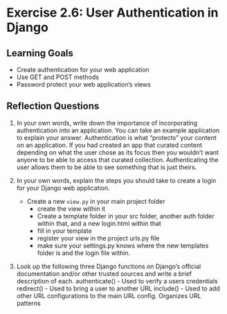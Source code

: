 # Exercise 2.6: User Authentication in Django

## Learning Goals
- Create authentication for your web application
- Use GET and POST methods 
- Password protect your web application’s views

## Reflection Questions
1. In your own words, write down the importance of incorporating authentication into an application. You can take an example application to explain your answer. 
    Authentication is what “protects” your content on an application. If you had created an app that curated content depending on what the user chose as its focus then you wouldn’t want anyone to be able to access that curated collection. Authenticating the user allows them to be able to see something that is just theirs. 

2. In your own words, explain the steps you should take to create a login for your Django web application. 
    - Create a new `view.py` in your main project folder
		- create the view within it
		- Create a template folder in your src folder, another auth folder within that, and a new login.html within that
		- fill in your template
		- register your view in the project urls.py file
		- make sure your settings.py knows where the new templates folder is and the login file within.


3. Look up the following three Django functions on Django’s official documentation and/or other trusted sources and write a brief description of each.
    authenticate()  - Used to verify a users credentials
    redirect()      - Used to bring a user to another URL
    include()       - Used to add other URL configurations to the main URL config. Organizes URL patterns



